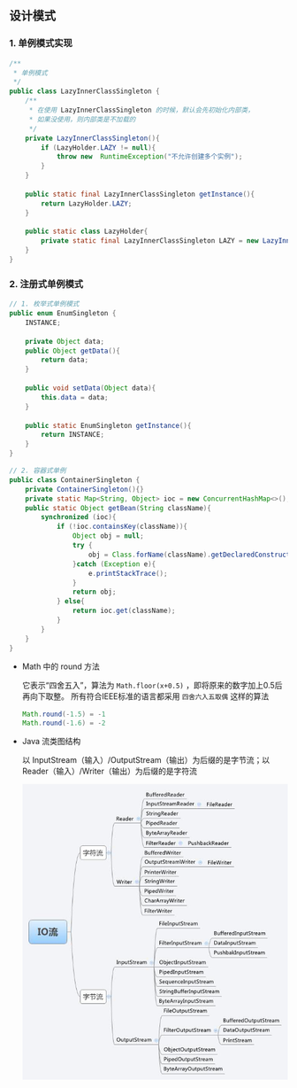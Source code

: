 ## 设计模式

### 1. 单例模式实现

```java
/**
 * 单例模式
 */
public class LazyInnerClassSingleton {
    /**
     * 在使用 LazyInnerClassSingleton 的时候，默认会先初始化内部类，
     * 如果没使用，则内部类是不加载的
     */
    private LazyInnerClassSingleton(){
        if (LazyHolder.LAZY != null){
            throw new  RuntimeException("不允许创建多个实例");
        }
    }

    public static final LazyInnerClassSingleton getInstance(){
        return LazyHolder.LAZY;
    }

    public static class LazyHolder{
        private static final LazyInnerClassSingleton LAZY = new LazyInnerClassSingleton();
    }
}

```

### 2. 注册式单例模式

```java
// 1. 枚举式单例模式
public enum EnumSingleton {
    INSTANCE;

    private Object data;
    public Object getData(){
        return data;
    }

    public void setData(Object data){
        this.data = data;
    }

    public static EnumSingleton getInstance(){
        return INSTANCE;
    }
}
```

```java
// 2. 容器式单例
public class ContainerSingleton {
    private ContainerSingleton(){}
    private static Map<String, Object> ioc = new ConcurrentHashMap<>();
    public static Object getBean(String className){
        synchronized (ioc){
            if (!ioc.containsKey(className)){
                Object obj = null;
                try {
                    obj = Class.forName(className).getDeclaredConstructor().newInstance();
                }catch (Exception e){
                    e.printStackTrace();
                }
                return obj;
            } else{
                return ioc.get(className);
            }
        }
    }
}
```









+ Math 中的 round 方法

    它表示“四舍五入”，算法为 `Math.floor(x+0.5)` ，即将原来的数字加上0.5后再向下取整。
    所有符合IEEE标准的语言都采用 `四舍六入五取偶` 这样的算法
    ```java
    Math.round(-1.5) = -1
    Math.round(-1.6) = -2
    ```

+ Java 流类图结构

    以 InputStream（输入）/OutputStream（输出）为后缀的是字节流；以Reader（输入）/Writer（输出）为后缀的是字符流
    
  ![流类图结构](./images/stream.jpg) 
